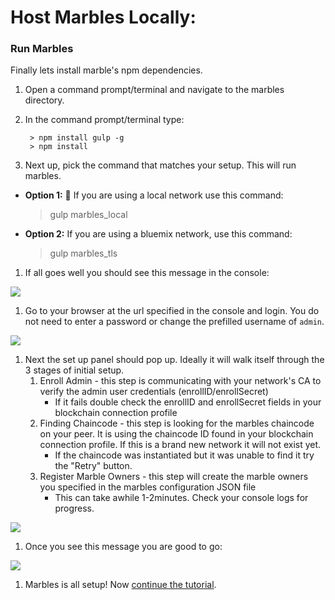 # Host Marbles Locally:

### <a name="runlocal"></a>Run Marbles
 Finally lets install marble's npm dependencies.

1. Open a command prompt/terminal and navigate to the marbles directory.
1. In the command prompt/terminal type:

		> npm install gulp -g
		> npm install

1. Next up, pick the command that matches your setup. This will run marbles.

- **Option 1:** :lollipop: If you are using a local network use this command:
	> gulp marbles_local

- **Option 2:** If you are using a bluemix network, use this command:
	> gulp marbles_tls

1. If all goes well you should see this message in the console:

![](/doc_images/localhost1.png)

1. Go to your browser at the url specified in the console and login. You do not need to enter a password or change the prefilled username of `admin`.

![](/doc_images/localhost2.png)


1. Next the set up panel should pop up. Ideally it will walk itself through the 3 stages of initial setup.
	1. Enroll Admin - this step is communicating with your network's CA to verify the admin user credentials (enrollID/enrollSecret)
		- If it fails double check the enrollID and enrollSecret fields in your blockchain connection profile
	1. Finding Chaincode - this step is looking for the marbles chaincode on your peer. It is using the chaincode ID found in your blockchain connection profile. If this is a brand new network it will not exist yet.
		- If the chaincode was instantiated but it was unable to find it try the "Retry" button.
	1. Register Marble Owners - this step will create the marble owners you specified in the marbles configuration JSON file
		- This can take awhile 1-2minutes. Check your console logs for progress.

![](/doc_images/localhost3.png)

1. Once you see this message you are good to go:

![](/doc_images/localhost4.png)

1. Marbles is all setup! Now [continue the tutorial](../README.md#use).

